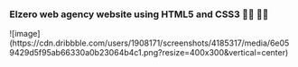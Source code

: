 <h3>Elzero web agency website using HTML5 and CSS3 🧑‍💻 🧑‍💻</h3>
![image](https://cdn.dribbble.com/users/1908171/screenshots/4185317/media/6e059429d5f95ab66330a0b23064b4c1.png?resize=400x300&vertical=center)
